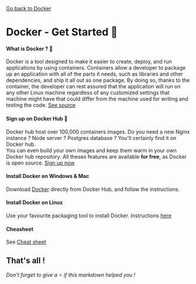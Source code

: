 [Go back to Docker](https://github.com/fabien-renaud/notes/blob/master/kubernetes)

# Docker - Get Started 🐳

#### What is Docker ? 🐳
Docker is a tool designed to make it easier to create, deploy, and run applications by using containers. Containers allow a developer to package up an application with all of the parts it needs, such as libraries and other dependencies, and ship it all out as one package. By doing so, thanks to the container, the developer can rest assured that the application will run on any other Linux machine regardless of any customized settings that machine might have that could differ from the machine used for writing and testing the code. [See source](https://opensource.com/resources/what-docker)

#### Sign up on Docker Hub 📝
Docker hub host over 100,000 containers images. Do you need a new Nginx instance ? Node server ? Postgres database ? You'll certainly find it on Docker hub. </br>
You can even build your own images and keep them warm in your own Docker hub repository. All theses features are available **for free**, as Docker is open source. [Sign up now](https://hub.docker.com/signup)

#### Install Docker on Windows & Mac
Download [Docker](https://hub.docker.com/?overlay=onboarding) directly from Docker Hub, and follow the instructions.

#### Install Docker on Linux
Use your favourite packaging tool to install Docker. Instructions [here](https://docs.docker.com/install/linux/docker-ce/ubuntu/)

#### Cheasheet
See [Cheat sheet](https://github.com/fabien-renaud/notes/blob/master/docker/cheatsheet.md)

## That's all !
*Don't forget to give a* ⭐️ *if this markdown helped you !*
